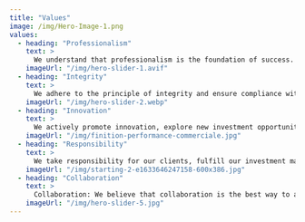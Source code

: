 ```yaml
---
title: "Values"
image: /img/Hero-Image-1.png
values:
  - heading: "Professionalism"
    text: >
      We understand that professionalism is the foundation of success. We always provide our clients with high-quality investment management services with a professional attitude and knowledge.
    imageUrl: "/img/hero-slider-1.avif"
  - heading: "Integrity"
    text: >
      We adhere to the principle of integrity and ensure compliance with all laws, regulations, and industry norms. We constantly create real value to establish our clients' confidence.
    imageUrl: "/img/hero-slider-2.webp"
  - heading: "Innovation"
    text: >
      We actively promote innovation, explore new investment opportunities and management methods, and provide clients with diversified and risk-controlled investment portfolios.
    imageUrl: "/img/finition-performance-commerciale.jpg"
  - heading: "Responsibility"
    text: >
      We take responsibility for our clients, fulfill our investment management responsibilities seriously, and strive to maintain and increase their wealth.
    imageUrl: "/img/starting-2-e1633646247158-600x386.jpg"
  - heading: "Collaboration"
    text: >
      Collaboration: We believe that collaboration is the best way to achieve mutual benefits. We work closely with our clients and partners to achieve good investment returns together.
    imageUrl: "/img/hero-slider-5.jpg"
---
```

